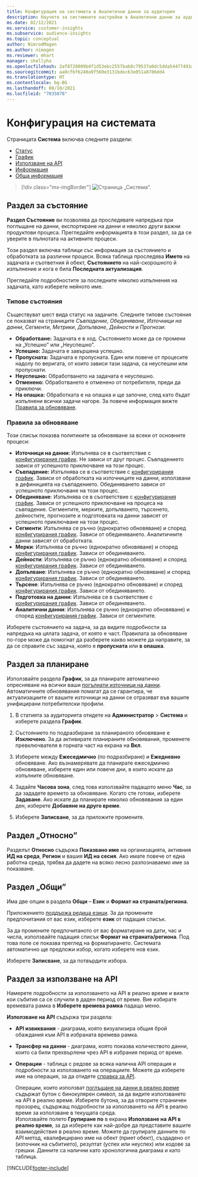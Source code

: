```yaml
---
title: Конфигурация на системата в Аналитични данни за аудитория
description: Научете за системните настройки в Аналитични данни за аудитория на Dynamics 365 Customer Insights.
ms.date: 02/12/2021
ms.service: customer-insights
ms.subservice: audience-insights
ms.topic: conceptual
author: NimrodMagen
ms.author: nimagen
ms.reviewer: mhart
manager: shellyha
ms.openlocfilehash: 2af8728009b4f1d53ebc2557bab8c79537a0dc5dda54477493ab1ad16f3f9a8a
ms.sourcegitcommit: aa0cfbf6240a9f560e3131bdec63e051a8786dd4
ms.translationtype: HT
ms.contentlocale: bg-BG
ms.lasthandoff: 08/10/2021
ms.locfileid: "7035878"
---
```

# <a name="system-configuration"></a>Конфигурация на системата

Страницата **Система** включва следните раздели:
- [Статус](#status-tab)
- [График](#schedule-tab)
- [Използване на API](#api-usage-tab)
- [Информация](#about-tab)
- [Обща информация](#general-tab)

> [!div class="mx-imgBorder"]
> ![Страница „Система”.](media/system-tabs.png "Страница „Система”")

## <a name="status-tab"></a>Раздел за състояние

**Раздел Състояние** ви позволява да проследявате напредъка при поглъщане на данни, експортиране на данни и няколко други важни продуктови процеса. Прегледайте информацията в този раздел, за да се уверите в пълнотата на активните процеси.

Този раздел включва таблици със информация за състоянието и обработката за различни процеси. Всяка таблица проследява **Името** на задачата и съответния й обект, **Състоянието** на най-скорошното й изпълнение и кога е била **Последната актуализация**.

Прегледайте подробностите за последните няколко изпълнения на задачата, като изберете нейното име.

### <a name="status-types"></a>Типове състояния

Съществуват шест вида статус на задачите. Следните типове състояния се показват на страниците *Съвпадение*, *Обединяване*, *Източници на данни*, *Сегменти*, *Метрики*, *Допълване*, *Дейности* и *Прогнози*:

- **Обработване:** Задачата е в ход. Състоянието може да се промени на „Успешно” или „Неуспешно”.
- **Успешно:** Задачата е завършена успешно.
- **Пропусната:** Задачата е пропусната. Един или повече от процесите надолу по веригата, от които зависи тази задача, са неуспешни или пропуснати.
- **Неуспешно:** Обработването на задачата е неуспешно.
- **Отменено:** Обработването е отменено от потребителя, преди да приключи.
- **На опашка:** Обработката е на опашка и ще започне, след като бъдат изпълнени всички задачи нагоре. За повече информация вижте [Правила за обновяване](#refresh-policies).

### <a name="refresh-policies"></a>Правила за обновяване

Този списък показва политиките за обновяване за всеки от основните процеси:

- **Източници на данни:** Изпълнява се в съответствие с [конфигурирания график](#schedule-tab). Не зависи от друг процес. Съвпадението зависи от успешното приключване на този процес.
- **Съвпадение:** Изпълнява се в съответствие с [конфигурирания график](#schedule-tab). Зависи от обработката на източниците на данни, използвани в дефиницията на съвпадението. Обединяването зависи от успешното приключване на този процес.
- **Обединяване**: Изпълнява се в съответствие с [конфигурирания график](#schedule-tab). Зависи от успешното приключване на процеса на съвпадение. Сегментите, мерките, допълването, търсенето, дейностите, прогнозите и подготовката на данни зависят от успешното приключване на този процес.
- **Сегменти**: Изпълнява се ръчно (еднократно обновяване) и според [конфигурирания график](#schedule-tab). Зависи от обединяването. Аналитичните данни зависят от обработката.
- **Мерки**: Изпълнява се ръчно (еднократно обновяване) и според [конфигурирания график](#schedule-tab). Зависи от обединяването.
- **Дейности**: Изпълнява се ръчно (еднократно обновяване) и според [конфигурирания график](#schedule-tab). Зависи от обединяването.
- **Допълване**: Изпълнява се ръчно (еднократно обновяване) и според [конфигурирания график](#schedule-tab). Зависи от обединяването.
- **Търсене**: Изпълнява се ръчно (еднократно обновяване) и според [конфигурирания график](#schedule-tab). Зависи от обединяването.
- **Подготовка на данни**: Изпълнява се в съответствие с [конфигурирания график](#schedule-tab). Зависи от обединяването.
- **Аналитични данни**: Изпълнява се ръчно (еднократно обновяване) и според [конфигурирания график](#schedule-tab). Зависи от сегментите.

Изберете състоянието на задача, за да видите подробности за напредъка на цялата задача, от която е част. Правилата за обновяване по-горе може да помогнат да разберете какво можете да направите, за да се справите със задача, която е **пропусната** или **в опашка**.

## <a name="schedule-tab"></a>Раздел за планиране

Използвайте раздела **График**, за да планирате автоматично опресняване на всички ваши [погълнати източници на данни](data-sources.md). Автоматичните обновявания помагат да се гарантира, че актуализациите от вашите източници на данни се отразяват във вашите унифицирани потребителски профили.

1. В статията за аудиторията отидете на **Администратор** > **Система** и изберете раздела **График**.

2. Състоянието по подразбиране за планираното обновяване е **Изключено**. За да активирате планираните обновявания, променете превключвателя в горната част на екрана на **Вкл**.

3. Изберете между **Ежеседмично** (по подразбиране) и **Ежедневно** обновяване. Ако възнамерявате да планирате ежеседмично обновяване, изберете един или повече дни, в които искате да изпълните обновяване.

4. Задайте **Часова зона**, след това използвайте падащото меню **Час**, за да зададете времето за обновяване. Когато сте готови, изберете **Задаване**. Ако искате да планирате няколко обновявания за един ден, изберете **Добавяне на друго време**.

5. Изберете **Записване**, за да приложите промените.

## <a name="about-tab"></a>Раздел „Относно”

Разделът **Относно** съдържа **Показвано име** на организацията, активния **ИД на среда**, **Регион** и вашия **ИД на сесия**. Ако имате повече от една работна среда, трябва да дадете на всяко лесно разпознаваемо име за показване.

## <a name="general-tab"></a>Раздел „Общи”

Има две опции в раздела **Общи** – **Език** и **Формат на страната/региона**.

Приложението [поддържа редица езици](supported-languages.md). За да промените предпочитания от вас език, изберете **език** от падащия списък.

За да промените предпочитаното от вас форматиране на дати, час и числа, използвайте падащия списък **Формат на страната/региона**. Под това поле се показва преглед на форматирането. Системата автоматично ще предложи избор, когато изберете нов език.

Изберете **Записване**, за да потвърдите избора.

## <a name="api-usage-tab"></a>Раздел за използване на API

Намерете подробности за използването на API в реално време и вижте кои събития са се случили в даден период от време. Вие избирате времевата рамка в **Изберете времева рамка** падащо меню. 

**Използване на API** съдържа три раздела: 
- **API извиквания** - диаграма, която визуализира общия брой обаждания към API в избраната времева рамка.

- **Трансфер на данни** - диаграма, която показва количеството данни, които са били прехвърлени чрез API в избрания период от време.

-  **Операции** - таблица с редове за всяка налична API операция и подробности за използването на операциите. Можете да изберете име на операция, за да отидете [справка за API](https://developer.ci.ai.dynamics.com/api-details#api=CustomerInsights&operation=Get-all-instances).

   Операции, които използват [поглъщане на данни в реално време](real-time-data-ingestion.md) съдържат бутон с бинокулярен символ, за да видите използването на API в реално време. Изберете бутона, за да отворите страничен прозорец, съдържащ подробности за използването на API в реално време за използване в текущата среда.   
   Използвайте полето **Групиране по** в екрана **Използване на API в реално време**, за да изберете как най-добре да представите вашите взаимодействия в реално време. Можете да групирате данните по API метод, квалифицирано име на обект (приет обект), създадено от (източник на събитието), резултат (успех или неуспех) или кодове за грешки. Данните са налични като хронологична диаграма и като таблица.


[!INCLUDE[footer-include](../includes/footer-banner.md)]